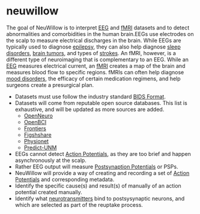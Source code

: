 # neuwillow
The goal of NeuWillow is to interpret [EEG](https://en.wikipedia.org/wiki/Electroencephalography) and [fMRI](https://en.wikipedia.org/wiki/Functional_magnetic_resonance_imaging) datasets and to detect abnormalities and comorbidities in the human brain.EEGs use electrodes on the scalp to measure electrical discharges in the brain. While EEGs are typically used to diagnose [epilepsy](https://en.wikipedia.org/wiki/Epilepsy), they can also help diagnose [sleep disorders](https://en.wikipedia.org/wiki/Sleep_disorder), [brain tumors](https://en.wikipedia.org/wiki/Brain_tumor), and types of [strokes](https://en.wikipedia.org/wiki/Stroke). An fMRI, however, is a different type of neuroimaging that is complementary to an EEG. While an [EEG](https://en.wikipedia.org/wiki/Electroencephalography) measures electrical current, an [fMRI](https://en.wikipedia.org/wiki/Functional_magnetic_resonance_imaging) creates a map of the brain and measures blood flow to specific regions. fMRIs can often help diagnose [mood disorders](https://en.wikipedia.org/wiki/Mood_disorder), the efficacy of certain medication regimens, and help surgeons create a presurgical plan.
  - Datasets must use follow the industry standard [BIDS Format](https://bids.neuroimaging.io).
  - Datasets will come from reputable open source databases. This list is exhaustive, and will be updated as more sources are added.
    - [OpenNeuro](https://openneuro.org/)
    - [OpenBCI](https://openbci.com/community/publicly-available-eeg-datasets/)
    - [Frontiers](https://www.frontiersin.org/articles/10.3389/fnins.2021.755817/full)
    - [Figshshare](https://figshare.com/)
    - [Physionet](https://mimic.physionet.org/)
    - [Predict-UNM](http://predict.cs.unm.edu/)
  - EEGs cannot detect [Action Potentials](https://en.wikipedia.org/wiki/Action_potential), as they are too brief and happen asynchronously at the scalp.
  - Rather EEG output will measure [Postsynaption Potentials](https://en.wikipedia.org/wiki/Postsynaptic_potential) or PSPs.
  - NeuWillow will provide a way of creating and recording a set of [Action Potentials](https://en.wikipedia.org/wiki/Action_potential) and corresponding metadata.
  - Identify the specific cause(s) and result(s) of manually of an action potential created manually.
  - Identify what [neurotransmitters](https://en.wikipedia.org/wiki/Neurotransmitter) bind to postsysynaptic neurons, and which are selected as part of the reuptake process.
